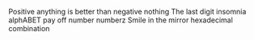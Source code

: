Positive anything is better than negative nothing
The last digit
insomnia
alphABET
pay off
number
numberz
Smile in the mirror
hexadecimal
combination
